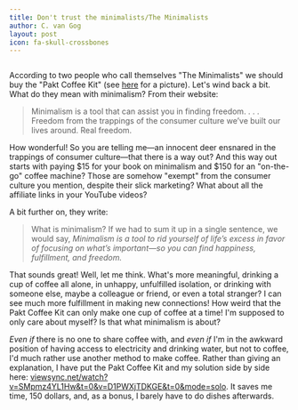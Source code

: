 ```yaml
---
title: Don't trust the minimalists/The Minimalists
author: C. van Gog
layout: post
icon: fa-skull-crossbones
---
```


<span class="image left"><img src="{{ 'assets/images/coffee-medres.jpg' | relative_url }}" alt="" /></span>

<p>According to two people who call themselves "The Minimalists" we should buy the "Pakt Coffee Kit" (see <a href="https://c1.iggcdn.com/indiegogo-media-prod-cld/image/upload/c_limit,w_695/v1566510901/sltqcc7gewvbj9ux8hnx.png">here</a> for a picture). Let's wind back a bit. What do they mean with minimalism? From their website:</p>

<p><blockquote cite="https://www.theminimalists.com/minimalism/">
Minimalism is a tool that can assist you in finding freedom. . . .  Freedom from the trappings of the consumer culture we’ve built our lives around. Real freedom.
</blockquote></p>  

<p>How wonderful! So you are telling me&mdash;an innocent deer ensnared in the trappings of consumer culture&mdash;that there is a way out? And this way out starts with paying $15 for your book on minimalism and $150 for an "on-the-go" coffee machine? Those are somehow "exempt" from the consumer culture you mention, despite their slick marketing? What about all the affiliate links in your YouTube
videos?</p>
  
<p>A bit further on, they write:</p>

<p><blockquote> What is minimalism? If we had to sum it up in a single sentence, we would say, <i>Minimalism is a tool to rid yourself of life’s excess in favor of focusing on what’s important—so you can find happiness, fulfillment, and freedom.</i></blockquote></p>

<p>That sounds great! Well, let me think. What's more meaningful, drinking a cup of coffee all alone, in unhappy, unfulfilled
isolation, or drinking with someone else, maybe a colleague or friend, or even a total stranger? I can see much more fulfillment in making new connections! How weird that the Pakt Coffee Kit can only make one cup of coffee at a time! I'm supposed to only care about myself? Is that what minimalism is about?</p>

<p><i>Even if</i> there is no one to share coffee with, and <i>even if</i> I'm in the awkward position of having access to electricity and drinking water, but not to coffee, I'd much rather use another method to make coffee. Rather than giving an explanation, I have put the Pakt Coffee Kit and my solution side by side here: <a href="https://viewsync.net/watch?v=SMpmz4YL1Hw&t=0&v=D1PWXjTDKGE&t=0&mode=solo">viewsync.net/watch?v=SMpmz4YL1Hw&t=0&v=D1PWXjTDKGE&t=0&mode=solo</a>. It saves me time, 150 dollars, and, as a bonus, I barely have to do dishes afterwards.</p>
